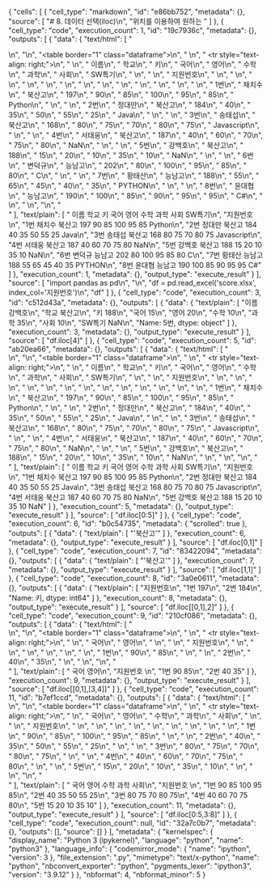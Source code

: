 {
 "cells": [
  {
   "cell_type": "markdown",
   "id": "e86bb752",
   "metadata": {},
   "source": [
    "# 8. 데이터 선택(iloc)\n",
    "위치를 이용하여 원하는 "
   ]
  },
  {
   "cell_type": "code",
   "execution_count": 1,
   "id": "19c7936c",
   "metadata": {},
   "outputs": [
    {
     "data": {
      "text/html": [
       "<div>\n",
       "<style scoped>\n",
       "    .dataframe tbody tr th:only-of-type {\n",
       "        vertical-align: middle;\n",
       "    }\n",
       "\n",
       "    .dataframe tbody tr th {\n",
       "        vertical-align: top;\n",
       "    }\n",
       "\n",
       "    .dataframe thead th {\n",
       "        text-align: right;\n",
       "    }\n",
       "</style>\n",
       "<table border=\"1\" class=\"dataframe\">\n",
       "  <thead>\n",
       "    <tr style=\"text-align: right;\">\n",
       "      <th></th>\n",
       "      <th>이름</th>\n",
       "      <th>학교</th>\n",
       "      <th>키</th>\n",
       "      <th>국어</th>\n",
       "      <th>영어</th>\n",
       "      <th>수학</th>\n",
       "      <th>과학</th>\n",
       "      <th>사회</th>\n",
       "      <th>SW특기</th>\n",
       "    </tr>\n",
       "    <tr>\n",
       "      <th>지원번호</th>\n",
       "      <th></th>\n",
       "      <th></th>\n",
       "      <th></th>\n",
       "      <th></th>\n",
       "      <th></th>\n",
       "      <th></th>\n",
       "      <th></th>\n",
       "      <th></th>\n",
       "      <th></th>\n",
       "    </tr>\n",
       "  </thead>\n",
       "  <tbody>\n",
       "    <tr>\n",
       "      <th>1번</th>\n",
       "      <td>채치수</td>\n",
       "      <td>북산고</td>\n",
       "      <td>197</td>\n",
       "      <td>90</td>\n",
       "      <td>85</td>\n",
       "      <td>100</td>\n",
       "      <td>95</td>\n",
       "      <td>85</td>\n",
       "      <td>Python</td>\n",
       "    </tr>\n",
       "    <tr>\n",
       "      <th>2번</th>\n",
       "      <td>정대만</td>\n",
       "      <td>북산고</td>\n",
       "      <td>184</td>\n",
       "      <td>40</td>\n",
       "      <td>35</td>\n",
       "      <td>50</td>\n",
       "      <td>55</td>\n",
       "      <td>25</td>\n",
       "      <td>Java</td>\n",
       "    </tr>\n",
       "    <tr>\n",
       "      <th>3번</th>\n",
       "      <td>송태섭</td>\n",
       "      <td>북산고</td>\n",
       "      <td>168</td>\n",
       "      <td>80</td>\n",
       "      <td>75</td>\n",
       "      <td>70</td>\n",
       "      <td>80</td>\n",
       "      <td>75</td>\n",
       "      <td>Javascript</td>\n",
       "    </tr>\n",
       "    <tr>\n",
       "      <th>4번</th>\n",
       "      <td>서태웅</td>\n",
       "      <td>북산고</td>\n",
       "      <td>187</td>\n",
       "      <td>40</td>\n",
       "      <td>60</td>\n",
       "      <td>70</td>\n",
       "      <td>75</td>\n",
       "      <td>80</td>\n",
       "      <td>NaN</td>\n",
       "    </tr>\n",
       "    <tr>\n",
       "      <th>5번</th>\n",
       "      <td>강백호</td>\n",
       "      <td>북산고</td>\n",
       "      <td>188</td>\n",
       "      <td>15</td>\n",
       "      <td>20</td>\n",
       "      <td>10</td>\n",
       "      <td>35</td>\n",
       "      <td>10</td>\n",
       "      <td>NaN</td>\n",
       "    </tr>\n",
       "    <tr>\n",
       "      <th>6번</th>\n",
       "      <td>변덕규</td>\n",
       "      <td>능남고</td>\n",
       "      <td>202</td>\n",
       "      <td>80</td>\n",
       "      <td>100</td>\n",
       "      <td>95</td>\n",
       "      <td>85</td>\n",
       "      <td>80</td>\n",
       "      <td>C</td>\n",
       "    </tr>\n",
       "    <tr>\n",
       "      <th>7번</th>\n",
       "      <td>황태산</td>\n",
       "      <td>능남고</td>\n",
       "      <td>188</td>\n",
       "      <td>55</td>\n",
       "      <td>65</td>\n",
       "      <td>45</td>\n",
       "      <td>40</td>\n",
       "      <td>35</td>\n",
       "      <td>PYTHON</td>\n",
       "    </tr>\n",
       "    <tr>\n",
       "      <th>8번</th>\n",
       "      <td>윤대협</td>\n",
       "      <td>능남고</td>\n",
       "      <td>190</td>\n",
       "      <td>100</td>\n",
       "      <td>85</td>\n",
       "      <td>90</td>\n",
       "      <td>95</td>\n",
       "      <td>95</td>\n",
       "      <td>C#</td>\n",
       "    </tr>\n",
       "  </tbody>\n",
       "</table>\n",
       "</div>"
      ],
      "text/plain": [
       "       이름   학교    키   국어   영어   수학  과학  사회        SW특기\n",
       "지원번호                                                  \n",
       "1번    채치수  북산고  197   90   85  100  95  85      Python\n",
       "2번    정대만  북산고  184   40   35   50  55  25        Java\n",
       "3번    송태섭  북산고  168   80   75   70  80  75  Javascript\n",
       "4번    서태웅  북산고  187   40   60   70  75  80         NaN\n",
       "5번    강백호  북산고  188   15   20   10  35  10         NaN\n",
       "6번    변덕규  능남고  202   80  100   95  85  80           C\n",
       "7번    황태산  능남고  188   55   65   45  40  35      PYTHON\n",
       "8번    윤대협  능남고  190  100   85   90  95  95          C#"
      ]
     },
     "execution_count": 1,
     "metadata": {},
     "output_type": "execute_result"
    }
   ],
   "source": [
    "import pandas as pd\n",
    "\n",
    "df = pd.read_excel('score.xlsx', index_col='지원번호')\n",
    "df"
   ]
  },
  {
   "cell_type": "code",
   "execution_count": 3,
   "id": "c512d43a",
   "metadata": {},
   "outputs": [
    {
     "data": {
      "text/plain": [
       "이름      강백호\n",
       "학교      북산고\n",
       "키       188\n",
       "국어       15\n",
       "영어       20\n",
       "수학       10\n",
       "과학       35\n",
       "사회       10\n",
       "SW특기    NaN\n",
       "Name: 5번, dtype: object"
      ]
     },
     "execution_count": 3,
     "metadata": {},
     "output_type": "execute_result"
    }
   ],
   "source": [
    "df.iloc[4]"
   ]
  },
  {
   "cell_type": "code",
   "execution_count": 5,
   "id": "ab20ea66",
   "metadata": {},
   "outputs": [
    {
     "data": {
      "text/html": [
       "<div>\n",
       "<style scoped>\n",
       "    .dataframe tbody tr th:only-of-type {\n",
       "        vertical-align: middle;\n",
       "    }\n",
       "\n",
       "    .dataframe tbody tr th {\n",
       "        vertical-align: top;\n",
       "    }\n",
       "\n",
       "    .dataframe thead th {\n",
       "        text-align: right;\n",
       "    }\n",
       "</style>\n",
       "<table border=\"1\" class=\"dataframe\">\n",
       "  <thead>\n",
       "    <tr style=\"text-align: right;\">\n",
       "      <th></th>\n",
       "      <th>이름</th>\n",
       "      <th>학교</th>\n",
       "      <th>키</th>\n",
       "      <th>국어</th>\n",
       "      <th>영어</th>\n",
       "      <th>수학</th>\n",
       "      <th>과학</th>\n",
       "      <th>사회</th>\n",
       "      <th>SW특기</th>\n",
       "    </tr>\n",
       "    <tr>\n",
       "      <th>지원번호</th>\n",
       "      <th></th>\n",
       "      <th></th>\n",
       "      <th></th>\n",
       "      <th></th>\n",
       "      <th></th>\n",
       "      <th></th>\n",
       "      <th></th>\n",
       "      <th></th>\n",
       "      <th></th>\n",
       "    </tr>\n",
       "  </thead>\n",
       "  <tbody>\n",
       "    <tr>\n",
       "      <th>1번</th>\n",
       "      <td>채치수</td>\n",
       "      <td>북산고</td>\n",
       "      <td>197</td>\n",
       "      <td>90</td>\n",
       "      <td>85</td>\n",
       "      <td>100</td>\n",
       "      <td>95</td>\n",
       "      <td>85</td>\n",
       "      <td>Python</td>\n",
       "    </tr>\n",
       "    <tr>\n",
       "      <th>2번</th>\n",
       "      <td>정대만</td>\n",
       "      <td>북산고</td>\n",
       "      <td>184</td>\n",
       "      <td>40</td>\n",
       "      <td>35</td>\n",
       "      <td>50</td>\n",
       "      <td>55</td>\n",
       "      <td>25</td>\n",
       "      <td>Java</td>\n",
       "    </tr>\n",
       "    <tr>\n",
       "      <th>3번</th>\n",
       "      <td>송태섭</td>\n",
       "      <td>북산고</td>\n",
       "      <td>168</td>\n",
       "      <td>80</td>\n",
       "      <td>75</td>\n",
       "      <td>70</td>\n",
       "      <td>80</td>\n",
       "      <td>75</td>\n",
       "      <td>Javascript</td>\n",
       "    </tr>\n",
       "    <tr>\n",
       "      <th>4번</th>\n",
       "      <td>서태웅</td>\n",
       "      <td>북산고</td>\n",
       "      <td>187</td>\n",
       "      <td>40</td>\n",
       "      <td>60</td>\n",
       "      <td>70</td>\n",
       "      <td>75</td>\n",
       "      <td>80</td>\n",
       "      <td>NaN</td>\n",
       "    </tr>\n",
       "    <tr>\n",
       "      <th>5번</th>\n",
       "      <td>강백호</td>\n",
       "      <td>북산고</td>\n",
       "      <td>188</td>\n",
       "      <td>15</td>\n",
       "      <td>20</td>\n",
       "      <td>10</td>\n",
       "      <td>35</td>\n",
       "      <td>10</td>\n",
       "      <td>NaN</td>\n",
       "    </tr>\n",
       "  </tbody>\n",
       "</table>\n",
       "</div>"
      ],
      "text/plain": [
       "       이름   학교    키  국어  영어   수학  과학  사회        SW특기\n",
       "지원번호                                                \n",
       "1번    채치수  북산고  197  90  85  100  95  85      Python\n",
       "2번    정대만  북산고  184  40  35   50  55  25        Java\n",
       "3번    송태섭  북산고  168  80  75   70  80  75  Javascript\n",
       "4번    서태웅  북산고  187  40  60   70  75  80         NaN\n",
       "5번    강백호  북산고  188  15  20   10  35  10         NaN"
      ]
     },
     "execution_count": 5,
     "metadata": {},
     "output_type": "execute_result"
    }
   ],
   "source": [
    "df.iloc[0:5]"
   ]
  },
  {
   "cell_type": "code",
   "execution_count": 6,
   "id": "b0c54735",
   "metadata": {
    "scrolled": true
   },
   "outputs": [
    {
     "data": {
      "text/plain": [
       "'북산고'"
      ]
     },
     "execution_count": 6,
     "metadata": {},
     "output_type": "execute_result"
    }
   ],
   "source": [
    "df.iloc[0,1]"
   ]
  },
  {
   "cell_type": "code",
   "execution_count": 7,
   "id": "83422094",
   "metadata": {},
   "outputs": [
    {
     "data": {
      "text/plain": [
       "'북산고'"
      ]
     },
     "execution_count": 7,
     "metadata": {},
     "output_type": "execute_result"
    }
   ],
   "source": [
    "df.iloc[1,1]"
   ]
  },
  {
   "cell_type": "code",
   "execution_count": 8,
   "id": "3a0e0611",
   "metadata": {},
   "outputs": [
    {
     "data": {
      "text/plain": [
       "지원번호\n",
       "1번    197\n",
       "2번    184\n",
       "Name: 키, dtype: int64"
      ]
     },
     "execution_count": 8,
     "metadata": {},
     "output_type": "execute_result"
    }
   ],
   "source": [
    "df.iloc[[0,1],2]"
   ]
  },
  {
   "cell_type": "code",
   "execution_count": 9,
   "id": "210cf086",
   "metadata": {},
   "outputs": [
    {
     "data": {
      "text/html": [
       "<div>\n",
       "<style scoped>\n",
       "    .dataframe tbody tr th:only-of-type {\n",
       "        vertical-align: middle;\n",
       "    }\n",
       "\n",
       "    .dataframe tbody tr th {\n",
       "        vertical-align: top;\n",
       "    }\n",
       "\n",
       "    .dataframe thead th {\n",
       "        text-align: right;\n",
       "    }\n",
       "</style>\n",
       "<table border=\"1\" class=\"dataframe\">\n",
       "  <thead>\n",
       "    <tr style=\"text-align: right;\">\n",
       "      <th></th>\n",
       "      <th>국어</th>\n",
       "      <th>영어</th>\n",
       "    </tr>\n",
       "    <tr>\n",
       "      <th>지원번호</th>\n",
       "      <th></th>\n",
       "      <th></th>\n",
       "    </tr>\n",
       "  </thead>\n",
       "  <tbody>\n",
       "    <tr>\n",
       "      <th>1번</th>\n",
       "      <td>90</td>\n",
       "      <td>85</td>\n",
       "    </tr>\n",
       "    <tr>\n",
       "      <th>2번</th>\n",
       "      <td>40</td>\n",
       "      <td>35</td>\n",
       "    </tr>\n",
       "  </tbody>\n",
       "</table>\n",
       "</div>"
      ],
      "text/plain": [
       "      국어  영어\n",
       "지원번호        \n",
       "1번    90  85\n",
       "2번    40  35"
      ]
     },
     "execution_count": 9,
     "metadata": {},
     "output_type": "execute_result"
    }
   ],
   "source": [
    "df.iloc[[0,1],[3,4]]"
   ]
  },
  {
   "cell_type": "code",
   "execution_count": 11,
   "id": "b7ef1ccd",
   "metadata": {},
   "outputs": [
    {
     "data": {
      "text/html": [
       "<div>\n",
       "<style scoped>\n",
       "    .dataframe tbody tr th:only-of-type {\n",
       "        vertical-align: middle;\n",
       "    }\n",
       "\n",
       "    .dataframe tbody tr th {\n",
       "        vertical-align: top;\n",
       "    }\n",
       "\n",
       "    .dataframe thead th {\n",
       "        text-align: right;\n",
       "    }\n",
       "</style>\n",
       "<table border=\"1\" class=\"dataframe\">\n",
       "  <thead>\n",
       "    <tr style=\"text-align: right;\">\n",
       "      <th></th>\n",
       "      <th>국어</th>\n",
       "      <th>영어</th>\n",
       "      <th>수학</th>\n",
       "      <th>과학</th>\n",
       "      <th>사회</th>\n",
       "    </tr>\n",
       "    <tr>\n",
       "      <th>지원번호</th>\n",
       "      <th></th>\n",
       "      <th></th>\n",
       "      <th></th>\n",
       "      <th></th>\n",
       "      <th></th>\n",
       "    </tr>\n",
       "  </thead>\n",
       "  <tbody>\n",
       "    <tr>\n",
       "      <th>1번</th>\n",
       "      <td>90</td>\n",
       "      <td>85</td>\n",
       "      <td>100</td>\n",
       "      <td>95</td>\n",
       "      <td>85</td>\n",
       "    </tr>\n",
       "    <tr>\n",
       "      <th>2번</th>\n",
       "      <td>40</td>\n",
       "      <td>35</td>\n",
       "      <td>50</td>\n",
       "      <td>55</td>\n",
       "      <td>25</td>\n",
       "    </tr>\n",
       "    <tr>\n",
       "      <th>3번</th>\n",
       "      <td>80</td>\n",
       "      <td>75</td>\n",
       "      <td>70</td>\n",
       "      <td>80</td>\n",
       "      <td>75</td>\n",
       "    </tr>\n",
       "    <tr>\n",
       "      <th>4번</th>\n",
       "      <td>40</td>\n",
       "      <td>60</td>\n",
       "      <td>70</td>\n",
       "      <td>75</td>\n",
       "      <td>80</td>\n",
       "    </tr>\n",
       "    <tr>\n",
       "      <th>5번</th>\n",
       "      <td>15</td>\n",
       "      <td>20</td>\n",
       "      <td>10</td>\n",
       "      <td>35</td>\n",
       "      <td>10</td>\n",
       "    </tr>\n",
       "  </tbody>\n",
       "</table>\n",
       "</div>"
      ],
      "text/plain": [
       "      국어  영어   수학  과학  사회\n",
       "지원번호                     \n",
       "1번    90  85  100  95  85\n",
       "2번    40  35   50  55  25\n",
       "3번    80  75   70  80  75\n",
       "4번    40  60   70  75  80\n",
       "5번    15  20   10  35  10"
      ]
     },
     "execution_count": 11,
     "metadata": {},
     "output_type": "execute_result"
    }
   ],
   "source": [
    "df.iloc[0:5,3:8]"
   ]
  },
  {
   "cell_type": "code",
   "execution_count": null,
   "id": "32a7c0b7",
   "metadata": {},
   "outputs": [],
   "source": []
  }
 ],
 "metadata": {
  "kernelspec": {
   "display_name": "Python 3 (ipykernel)",
   "language": "python",
   "name": "python3"
  },
  "language_info": {
   "codemirror_mode": {
    "name": "ipython",
    "version": 3
   },
   "file_extension": ".py",
   "mimetype": "text/x-python",
   "name": "python",
   "nbconvert_exporter": "python",
   "pygments_lexer": "ipython3",
   "version": "3.9.12"
  }
 },
 "nbformat": 4,
 "nbformat_minor": 5
}

